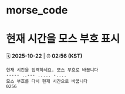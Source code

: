 # morse_code
# 현재 시간을 모스 부호 표시
<!-- MORSE_TIME_START -->
🗓️ **2025-10-22** | ⏰ **02:56 (KST)**

```
현재 시간을 입력하세요. 모스 부호로 바꿉니다
----- ..--- ..... -....
모스 부호를 다시 현재 시간으로 바꿉니다
0256
```
<!-- MORSE_TIME_END -->
